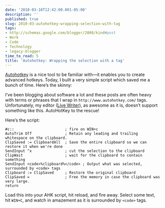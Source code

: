 ```yaml
---
date: '2010-03-10T12:42:00.001-05:00'
description: ''
published: true
slug: 2010-03-autohotkey-wrapping-selection-with-tag
tags:
- http://schemas.google.com/blogger/2008/kind#post
- Work
- Code
- Technology
- legacy-blogger
time_to_read: 5
title: 'Autohotkey: Wrapping the selection with a tag'
---
```


<p><a href="http://www.autohotkey.com/">Autohotkey</a> is a nice tool to be familiar with—it enables you to create advanced hotkeys. Today, I built a very simple script which saved me a bunch of time. Here’s the skinny:</p>  <p>I’ve been blogging about software a lot and these posts are often heavy with terms or phrases that I wrap in <code>http://www.autohotkey.com/</code> tags. Unfortunately, my editor (<a href="http://download.live.com/writer">Live Writer</a>), as awesome as it is, doesn’t support something like this. AutoHotKey to the rescue!</p>  <p>Here’s the script:</p>  <pre><code class="csharpcode">#c::                       <span class="rem">; fire on WIN+c</span>
AutoTrim Off               <span class="rem">; Retain any leading and trailing whitespace on the clipboard.</span>
ClipSaved := ClipboardAll  <span class="rem">; Save the entire clipboard so we can restore it when we're done</span>
SendInput ^x               <span class="rem">; cut the selection to the clipboard</span>
ClipWait                   <span class="rem">; wait for the clipboard to contain something</span>
SendInput &lt;code&gt;%clipboard%&lt;/code&gt; <span class="rem">; Output what was selected, surrounded by &lt;code&gt; tags</span>
Clipboard := ClipSaved     <span class="rem">; Restore the original clipboard</span>
ClipSaved =                <span class="rem">; Free the memory in case the clipboard was very large.</span>
return</code></pre>

<p>Load this into your AHK script, hit reload, and fire away. Select some text, hit <code>WIN+C</code>, and watch in amazement as it is surrounded by <code>&lt;code&gt;</code> tags.</p>